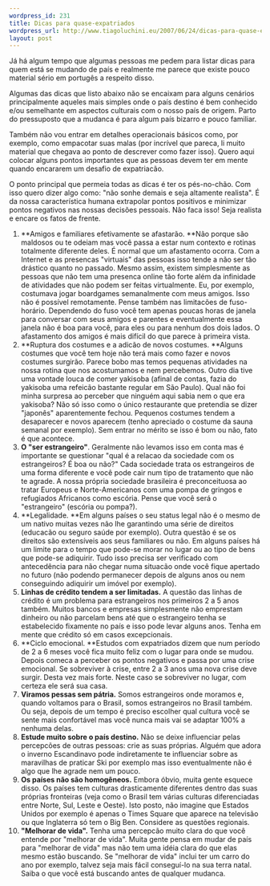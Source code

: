 ```yaml
--- 
wordpress_id: 231
title: Dicas para quase-expatriados
wordpress_url: http://www.tiagoluchini.eu/2007/06/24/dicas-para-quase-expatriados/
layout: post
---
```

Já há algum tempo que algumas pessoas me pedem para listar dicas para quem está se mudando de país e realmente me parece que existe pouco material sério em portugês a respeito disso.

Algumas das dicas que listo abaixo não se encaixam para alguns cenários principalmente aqueles mais simples onde o país destino é bem conhecido e/ou semelhante em aspectos culturais com o nosso país de origem. Parto do pressuposto que a mudanca é para algum país bizarro e pouco familiar.

Também não vou entrar em detalhes operacionais básicos como, por exemplo, como empacotar suas malas (por incrível que pareca, li muito material que chegava ao ponto de descrever como fazer isso). Quero aqui colocar alguns pontos importantes que as pessoas devem ter em mente quando encararem um desafio de expatriacão.

O ponto principal que permeia todas as dicas é ter os pés-no-chão. Com isso quero dizer algo como: "não sonhe demais e seja altamente realista". É da nossa característica humana extrapolar pontos positivos e minimizar pontos negativos nas nossas decisões pessoais. Não faca isso! Seja realista e encare os fatos de frente.

1. **Amigos e familiares efetivamente se afastarão. **Não porque são maldosos ou te odeiam mas você passa a estar num contexto e rotinas totalmente diferente deles. É normal que um afastamento ocorra. Com a Internet e as presencas "virtuais" das pessoas isso tende a não ser tão drástico quanto no passado. Mesmo assim, existem simplesmente as pessoas que não tem uma presenca online tão forte além da infinidade de atividades que não podem ser feitas virtualmente. Eu, por exemplo, costumava jogar boardgames semanalmente com meus amigos. Isso não é possível remotamente. Pense também nas limitacões de fuso-horário. Dependendo do fuso você tem apenas poucas horas de janela para conversar com seus amigos e parentes e eventualmente essa janela não é boa para você, para eles ou para nenhum dos dois lados. O afastamento dos amigos é mais difícil do que parece à primeira vista.
1. **Ruptura dos costumes e a adicão de novos costumes. **Alguns costumes que você tem hoje não terá mais como fazer e novos costumes surgirão. Parece bobo mas temos pequenas atividades na nossa rotina que nos acostumamos e nem percebemos. Outro dia tive uma vontade louca de comer yakisoba (afinal de contas, fazia do yakisoba uma refeicão bastante regular em São Paulo). Qual não foi minha surpresa ao perceber que ninguém aqui sabia nem o que era yakisoba? Não só isso como o único restaurante que pretendia se dizer "japonês" aparentemente fechou. Pequenos costumes tendem a desaparecer e novos aparecem (tenho apreciado o costume da sauna semanal por exemplo). Sem entrar no mérito se isso é bom ou não, fato é que acontece.
1. **O "ser estrangeiro"**. Geralmente não levamos isso em conta mas é importante se questionar "qual é a relacao da sociedade com os estrangeiros? É boa ou não?" Cada sociedade trata os estrangeiros de uma forma diferente e você pode cair num tipo de tratamento que não te agrade. A nossa própria sociedade brasileira é preconceituosa ao tratar Europeus e Norte-Americanos com uma pompa de gringos e refugiados Africanos como escória. Pense que você será o "estrangeiro" (escória ou pompa?).
1. **Legalidade. **Em alguns países o seu status legal não é o mesmo de um nativo muitas vezes não lhe garantindo uma série de direitos (educacão ou seguro saúde por exemplo). Outra questão é se os direitos são extensíveis aos seus familiares ou não. Em alguns países há um limite para o tempo que pode-se morar no lugar ou ao tipo de bens que pode-se adiquirir. Tudo isso precisa ser verificado com antecedência para não chegar numa situacão onde você fique apertado no futuro (não podendo permanecer depois de alguns anos ou nem conseguindo adiquirir um imóvel por exemplo).
1. **Linhas de crédito tendem a ser limitadas.** A questão das linhas de crédito é um problema para estrangeiros nos primeiros 2 a 5 anos também. Muitos bancos e empresas simplesmente não emprestam dinheiro ou não parcelam bens até que o estrangeiro tenha se estabelecido fixamente no país e isso pode levar alguns anos. Tenha em mente que crédito só em casos excepcionais.
1. **Ciclo emocional. **Estudos com expatriados dizem que num período de 2 a 6 meses você fica muito feliz com o lugar para onde se mudou. Depois comeca a perceber os pontos negativos e passa por uma crise emocional. Se sobreviver à crise, entre 2 a 3 anos uma nova crise deve surgir. Desta vez mais forte. Neste caso se sobreviver no lugar, com certeza ele será sua casa.
1. **Viramos pessas sem pátria.** Somos estrangeiros onde moramos e, quando voltamos para o Brasil, somos estrangeiros no Brasil também. Ou seja, depois de um tempo é preciso escolher qual cultura você se sente mais confortável mas você nunca mais vai se adaptar 100% a nenhuma delas.
1. **Estude muito sobre o país destino.** Não se deixe influenciar pelas percepcões de outras pessoas: crie as suas próprias. Alguém que adora o inverno Escandinavo pode indiretamente te influenciar sobre as maravilhas de praticar Ski por exemplo mas isso eventualmente não é algo que lhe agrade nem um pouco.
1. **Os países não são homogêneos.** Embora óbvio, muita gente esquece disso. Os países tem culturas drasticamente diferentes dentro das suas próprias fronteiras (veja como o Brasil tem várias culturas diferenciadas entre Norte, Sul, Leste e Oeste). Isto posto, não imagine que Estados Unidos por exemplo é apenas o Times Square que aparece na televisão ou que Inglaterra só tem o Big Ben. Considere as questões regionais.
1. **"Melhorar de vida".** Tenha uma percepcão muito clara do que você entende por "melhorar de vida". Muita gente pensa em mudar de país para "melhorar de vida" mas não tem uma idéia clara do que elas mesmo estão buscando. Se "melhorar de vida" inclui ter um carro do ano por exemplo, talvez seja mais fácil conseguí-lo na sua terra natal. Saiba o que você está buscando antes de qualquer mudanca.

